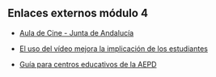 ## Enlaces externos módulo 4

- [Aula de Cine - Junta de Andalucía](https://www.juntadeandalucia.es/cultura/aaiicc/aula-de-cine)

- [El uso del vídeo mejora la implicación de los estudiantes](https://www.educaciontrespuntocero.com/noticias/uso-del-video-en-el-aula/)

- [Guía para centros educativos de la AEPD](https://www.tudecideseninternet.es/aepd/images/guias/GuiaCentros/GuiaCentrosEducativos.pdf)
